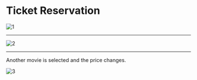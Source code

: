 # Ticket Reservation

![1](https://user-images.githubusercontent.com/57836014/177017756-9f417f44-0d52-4b39-b5b8-aedb989f9d05.png)
<hr>

![2](https://user-images.githubusercontent.com/57836014/177017758-b58fa797-8f6d-4cfa-8980-ec6b88f32719.png)


<hr>

Another movie is selected and the price changes.

![3](https://user-images.githubusercontent.com/57836014/177017759-d0b02940-e0f9-4100-847f-b619b3c69174.png)
